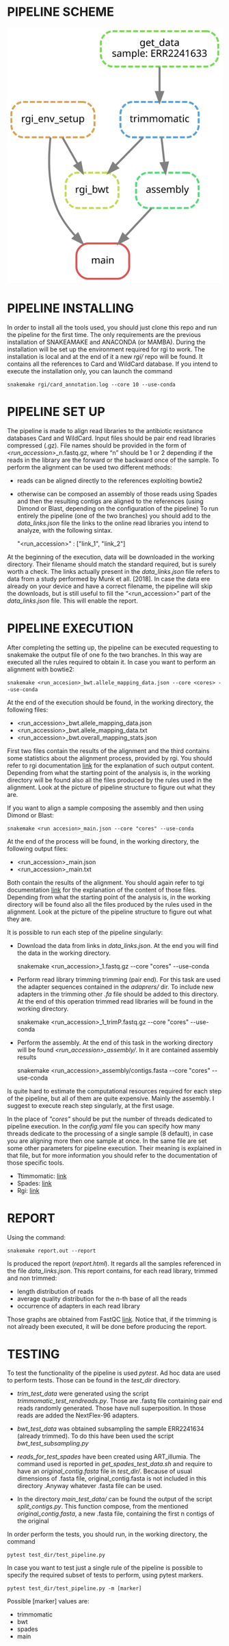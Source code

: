 # PIPELINE SCHEME

![Image](dag.svg)

# PIPELINE INSTALLING

In order to install all the tools used, you should just clone this repo and run the pipeline for the first time. The only requirements are the previous installation of SNAKEAMAKE and ANACONDA (or MAMBA). During the installation will be set up the environment required for rgi to work. The installation is local and at the end of it a new *rgi/* repo will be found. It contains all the references to Card and WildCard  database. If you intend to execute the installation only, you can launch the command

	snakemake rgi/card_annotation.log --core 10 --use-conda

# PIPELINE SET UP

The pipeline is made to align read libraries to the antibiotic resistance databases Card and WildCard. Input files should be pair end read libraries compressed (.gz). File names should be provided in the form of *<run_accession>*_n.fastq.gz, where “n” should be 1 or 2 depending if the reads in the library are the forward or the backward once of the sample. To perform the alignment can be used two different methods:
- reads can be aligned directly to the references exploiting bowtie2
- otherwise can be composed an assembly of those reads using Spades and then the resulting contigs are aligned to the references (using Dimond or Blast, depending on the configuration of the pipeline)
To run entirely the pipeline (one of the two branches) you should add to the *data_links.json* file the links to the online read libraries you intend to analyze, with the following sintax.

	"<run_accession>" : ["link_1", "link_2"]

At the beginning of the execution, data will be downloaded in the working directory. Their filename should match the standard required, but is surely worth a check. The links actually present in the *data_links.json* file refers to data from a study performed by Munk et all. [2018]. In case the data ere already on your device and have a correct filename, the pipeline will skip the downloads, but is still useful to fill the “<run_accession>” part of the *data_links.json* file. This will enable the report.

# PIPELINE EXECUTION

After completing the setting up, the pipeline can be executed requesting to snakemake the output file of one fo the two branches. In this way are executed all the rules required to obtain it. In case you want to perform an alignment with bowtie2:

	snakemake <run_accesion>_bwt.allele_mapping_data.json --core <cores> --use-conda

At the end of the execution should be found, in the working directory, the following files:
- <run_accession>_bwt.allele_mapping_data.json
- <run_accession>_bwt.allele_mapping_data.txt
- <run_accession>_bwt.overall_mapping_stats.json

First two files contain the results of the alignment and the third contains some statistics about the alignment process, provided by rgi. You should refer to rgi documentation [link](https://github.com/arpcard/rgi#running-rgi-main-with-genome-or-assembly-dna-sequences) for the explanation of such output content. Depending from what the starting point of the analysis is, in the working directory will be found also all the files produced by the rules used in the alignment. Look at the picture of pipeline structure to figure out what they are.

If you want to align a sample composing the assembly and then using Dimond or Blast:

	snakemake <run accesion>_main.json --core "cores" --use-conda

At the end of the process will be found, in the working directory, the following output files:
- <run_accession>_main.json
- <run_accession>_main.txt

Both contain the results of the alignment. You should again refer to tgi documentation [link](https://github.com/arpcard/rgi#running-rgi-main-with-genome-or-assembly-dna-sequences) for the explanation of the content of those files. Depending from what the starting point of the analysis is, in the working directory will be found also all the files produced by the rules used in the alignment. Look at the picture of the pipeline structure to figure out what they are.

It is possible to run each step of the pipeline singularly:

- Download the data from links in *data_links.json*. At the end you will find the data in the working directory.

	 snakemake <run_accession>_1.fastq.gz --core "cores" --use-conda

- Perform read library trimming trimming (pair end). For this task are used the adapter sequences contained in the *adaprers/* dir. To include new adapters in the trimming other *.fa* file should be added to this directory. At the end of this operation trimmed read libraries will be found in the working directory.

	snakemake <run_accession>_1_trimP.fastq.gz --core "cores" --use-conda

- Perform the assembly. At the end of this task in the working directory will be found *<run_accession>_assembly/*. In it are contained assembly results

	snakemake <run_accession>_assembly/contigs.fasta --core "cores" --use-conda

Is quite hard to estimate the computational resources required for each step of the pipeline, but all of them are quite expensive. Mainly the assembly. I suggest to execute reach step singularly, at the first usage.

In the place of *"cores"* should be put the number of threads dedicated to pipeline execution. In the *config.yaml* file you can specify how many threads dedicate to the processing of a single sample (8 default), in case you are aligning more then one sample at once. In the same file are set some other parameters for pipeline execution. Their meaning is explained in that file, but for more information you should refer to the documentation of those specific tools.
- Ttimmomatic: [link](http://www.usadellab.org/cms/?page=trimmomatic)
- Spades: [link](https://cab.spbu.ru/files/release3.15.2/manual.html)
- Rgi: [link](https://github.com/arpcard/rgi#running-rgi-main-with-genome-or-assembly-dna-sequences)



# REPORT

Using the command:

	snakemake report.out --report

Is produced the report (*report.html*). It regards all the samples referenced in the file *data_links.json*. This report contains, for each read library, trimmed and non trimmed:
- length distribution of reads
- average quality distribution for the n-th base of all the reads
- occurrence of adapters in each read library

Those graphs are obtained from FastQC [link](https://www.bioinformatics.babraham.ac.uk/projects/fastqc/). Notice that, if the trimming is not already been executed, it will be done before producing the report.


# TESTING

To test the functionality of the pipeline is used *pytest*. Ad hoc data are used to perform tests. Those can be found in the *test_dir* directory.

- *trim_test_data* were generated using the script *trimmomatic_test_rendreads.py*. Those are .fastq file containing pair end reads randomly generated. Those have null superposition. In those reads are added the NextFlex-96 adapters.

- *bwt_test_data* was obtained subsampling the sample ERR2241634 (already trimmed). To do this have been used the script *bwt_test_subsampling.py*

- *reads_for_test_spades* have been created using ART_illumia. The command used is reported in *get_spades_test_data.sh* and require to have an *original_contig.fasta* file in *test_dir/*. Because of usual dimensions of .fasta file, original_contig.fasta is not included in this directory .Anyway whatever .fasta file can be used.

- In the directory *main_test_data/* can be found the output of the script *split_contigs.py*. This function compose, from the mentioned *original_contig.fasta*, a new .fasta file, containing the first n contigs of the original

In order perform the tests, you should run, in the working directory, the command

	pytest test_dir/test_pipeline.py

In case you want to test just a single rule of the pipeline is possible to specify the required subset of tests to perform, using pytest markers.

	pytest test_dir/test_pipeline.py -m [marker]

Possible [marker] values are:
- trimmomatic
- bwt
- spades
- main

